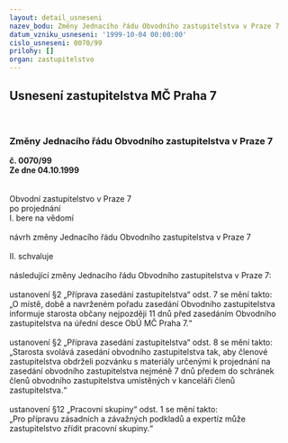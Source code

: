 ```yaml
---
layout: detail_usneseni
nazev_bodu: Změny Jednacího řádu Obvodního zastupitelstva v Praze 7
datum_vzniku_usneseni: '1999-10-04 00:00:00'
cislo_usneseni: 0070/99
prilohy: []
organ: zastupitelstvo
---
```

<div id="ucUsn_pList" class="usn">
	<span><h2>Usnesení zastupitelstva MČ Praha 7 </h2>
<br></span><div class="standBody">
<span><h3>Změny Jednacího řádu Obvodního zastupitelstva v Praze 7</h3></span><div class="center">
		<strong>č. 0070/99</strong><br>
	</div>
<div class="center">
		<strong>Ze dne 04.10.1999</strong><br><br>
	</div>
<br>Obvodní zastupitelstvo v Praze 7<br>po projednání<br>I.	bere na vědomí<br><br> návrh změny Jednacího řádu Obvodního zastupitelstva v Praze 7 <br><br>II.	schvaluje <br><br>následující změny  Jednacího řádu Obvodního zastupitelstva v Praze 7:<br><br>ustanovení §2 „Příprava zasedání zastupitelstva“ odst. 7 se mění takto:<br>„O místě, době a navrženém pořadu zasedání Obvodního zastupitelstva informuje starosta občany nejpozději 11 dnů před zasedáním Obvodního zastupitelstva na úřední desce ObÚ MČ Praha 7.“<br><br>ustanovení §2 „Příprava zasedání zastupitelstva“ odst. 8 se mění takto:<br>„Starosta svolává zasedání obvodního zastupitelstva tak, aby členové zastupitelstva obdrželi pozvánku s materiály určenými k projednání  na zasedání obvodního zastupitelstva nejméně 7 dnů předem do schránek  členů obvodního zastupitelstva umístěných v kanceláři členů zastupitelstva.“<br><br>ustanovení §12 „Pracovní skupiny“ odst. 1 se mění takto:<br>„Pro přípravu zásadních a závažných podkladů a expertíz může zastupitelstvo zřídit pracovní skupiny.“<br>
</div>
</div>